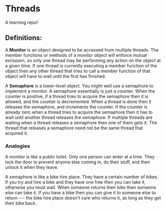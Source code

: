 # Threads
A learning repo!


## Definitions:

A __Monitor__ is an object designed to be accessed from multiple threads. The member functions or methods of a monitor object will enforce mutual exclusion, so only one thread may be performing any action on the object at a given time. If one thread is currently executing a member function of the object then any other thread that tries to call a member function of that object will have to wait until the first has finished.

A __Semaphore__ is a lower-level object. You might well use a semaphore to implement a monitor. A semaphore essentially is just a counter. When the counter is positive, if a thread tries to acquire the semaphore then it is allowed, and the counter is decremented. When a thread is done then it releases the semaphore, and increments the counter.
If the counter is already zero when a thread tries to acquire the semaphore then it has to wait until another thread releases the semaphore. If multiple threads are waiting when a thread releases a semaphore then one of them gets it. The thread that releases a semaphore need not be the same thread that acquired it.

### Analogies
A monitor is like a public toilet. Only one person can enter at a time. They lock the door to prevent anyone else coming in, do their stuff, and then unlock it when they leave.

A semaphore is like a bike hire place. They have a certain number of bikes. If you try and hire a bike and they have one free then you can take it, otherwise you must wait. When someone returns their bike then someone else can take it. If you have a bike then you can give it to someone else to return --- the bike hire place doesn't care who returns it, as long as they get their bike back.
